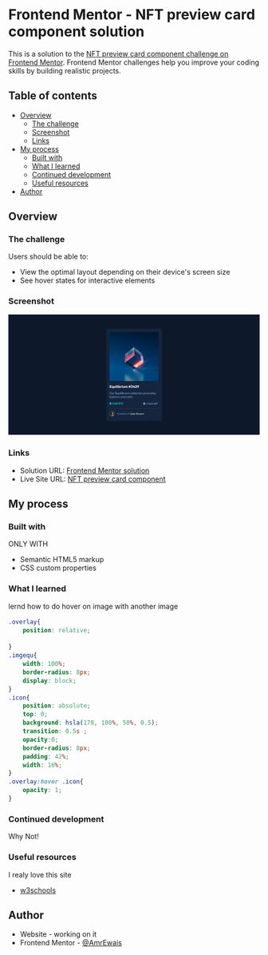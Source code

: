# Frontend Mentor - NFT preview card component solution

This is a solution to the [NFT preview card component challenge on Frontend Mentor](https://www.frontendmentor.io/challenges/nft-preview-card-component-SbdUL_w0U). Frontend Mentor challenges help you improve your coding skills by building realistic projects. 

## Table of contents

- [Overview](#overview)
  - [The challenge](#the-challenge)
  - [Screenshot](#screenshot)
  - [Links](#links)
- [My process](#my-process)
  - [Built with](#built-with)
  - [What I learned](#what-i-learned)
  - [Continued development](#continued-development)
  - [Useful resources](#useful-resources)
- [Author](#author)


## Overview

### The challenge

Users should be able to:

- View the optimal layout depending on their device's screen size
- See hover states for interactive elements

### Screenshot

![](./Screenshot.png)

### Links

- Solution URL: [Frontend Mentor solution](https://www.frontendmentor.io/solutions/nftpreviewcardcomponent-eROHbx7mX)
- Live Site URL: [NFT preview card component](https://amrewais.github.io/NFT-preview-card-component/)

## My process

### Built with
ONLY WITH
- Semantic HTML5 markup
- CSS custom properties

### What I learned
lernd how to do hover on image with another image
```css
.overlay{
    position: relative;
    
}
.imgequ{
    width: 100%;
    border-radius: 8px;
    display: block;
}
.icon{
    position: absolute;
    top: 0;
    background: hsla(178, 100%, 50%, 0.5);
    transition: 0.5s ;
    opacity:0;
    border-radius: 8px;
    padding: 42%;
    width: 16%;
}
.overlay:hover .icon{
    opacity: 1;
}
```

### Continued development
Why Not!
### Useful resources
I realy love this site
- [w3schools](https://www.w3schools.com/howto/howto_css_image_overlay_title.asp)

## Author

- Website - working on it
- Frontend Mentor - [@AmrEwais](https://www.frontendmentor.io/profile/AmrEwais)
